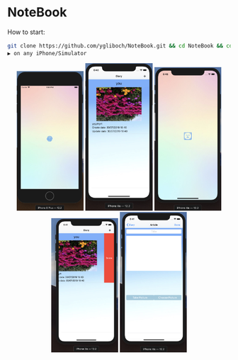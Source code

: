# NoteBook

How to start:
```bash
git clone https://github.com/ygliboch/NoteBook.git && cd NoteBook && cd NoteBook && open day09.xcworkspace
▶️ on any iPhone/Simulator
```

<div align="center">
  <img src="https://github.com/ygliboch/NoteBook/blob/master/screenshots/Screen%20Shot%202019-07-30%20at%206.04.09%20PM.png" width="30%" />
  <img src="https://github.com/ygliboch/NoteBook/blob/master/screenshots/Screen%20Shot%202019-07-30%20at%206.40.53%20PM.png" width="30%" />
  <img src="https://github.com/ygliboch/NoteBook/blob/master/screenshots/Screen%20Shot%202019-07-30%20at%206.48.31%20PM.png" width="30%" />
</div>

<div align="center">
  <img src="https://github.com/ygliboch/NoteBook/blob/master/screenshots/Screen%20Shot%202019-07-30%20at%206.41.07%20PM.png" width="30%" />
  <img src="https://github.com/ygliboch/NoteBook/blob/master/screenshots/Screen%20Shot%202019-07-30%20at%206.41.46%20PM.png" width="30%" />
  </div>
